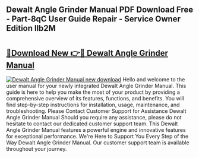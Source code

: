 ## Dewalt Angle Grinder Manual PDF Download Free - Part-8qC User Guide Repair - Service Owner Edition llb2M

# <h2><a href="http://bc15243.oget.top/?id=Dewalt+Angle+Grinder+Manual">🔗Download New 👉🔴 Dewalt Angle Grinder Manual</a></h2>

[![Dewalt Angle Grinder Manual new download](https://i.imgur.com/5g1atiW.png)](http://bc15243.oget.top/?id=Dewalt+Angle+Grinder+Manual)
Hello and welcome to the user manual for your newly integrated Dewalt Angle Grinder Manual. This guide is here to help you make the most of your product by providing a comprehensive overview of its features, functions, and benefits. You will find step-by-step instructions for installation, usage, maintenance, and troubleshooting. Please Contact Customer Support for Assistance Dewalt Angle Grinder Manual Should you require any assistance, please do not hesitate to contact our dedicated customer support team. This Dewalt Angle Grinder Manual features a powerful engine and innovative features for exceptional performance. We're Here to Support You Every Step of the Way Dewalt Angle Grinder Manual. Our customer support team is available throughout your journey.
